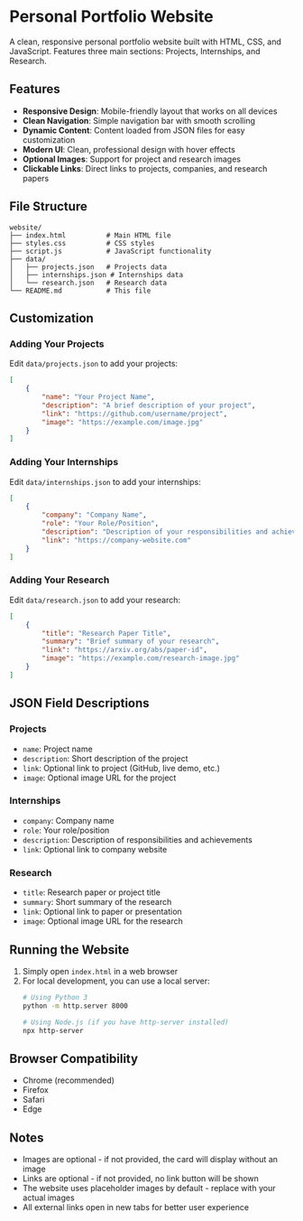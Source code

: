 # Personal Portfolio Website

A clean, responsive personal portfolio website built with HTML, CSS, and JavaScript. Features three main sections: Projects, Internships, and Research.

## Features

- **Responsive Design**: Mobile-friendly layout that works on all devices
- **Clean Navigation**: Simple navigation bar with smooth scrolling
- **Dynamic Content**: Content loaded from JSON files for easy customization
- **Modern UI**: Clean, professional design with hover effects
- **Optional Images**: Support for project and research images
- **Clickable Links**: Direct links to projects, companies, and research papers

## File Structure

```
website/
├── index.html          # Main HTML file
├── styles.css          # CSS styles
├── script.js           # JavaScript functionality
├── data/
│   ├── projects.json   # Projects data
│   ├── internships.json # Internships data
│   └── research.json   # Research data
└── README.md           # This file
```

## Customization

### Adding Your Projects

Edit `data/projects.json` to add your projects:

```json
[
    {
        "name": "Your Project Name",
        "description": "A brief description of your project",
        "link": "https://github.com/username/project",
        "image": "https://example.com/image.jpg"
    }
]
```

### Adding Your Internships

Edit `data/internships.json` to add your internships:

```json
[
    {
        "company": "Company Name",
        "role": "Your Role/Position",
        "description": "Description of your responsibilities and achievements",
        "link": "https://company-website.com"
    }
]
```

### Adding Your Research

Edit `data/research.json` to add your research:

```json
[
    {
        "title": "Research Paper Title",
        "summary": "Brief summary of your research",
        "link": "https://arxiv.org/abs/paper-id",
        "image": "https://example.com/research-image.jpg"
    }
]
```

## JSON Field Descriptions

### Projects
- `name`: Project name
- `description`: Short description of the project
- `link`: Optional link to project (GitHub, live demo, etc.)
- `image`: Optional image URL for the project

### Internships
- `company`: Company name
- `role`: Your role/position
- `description`: Description of responsibilities and achievements
- `link`: Optional link to company website

### Research
- `title`: Research paper or project title
- `summary`: Short summary of the research
- `link`: Optional link to paper or presentation
- `image`: Optional image URL for the research

## Running the Website

1. Simply open `index.html` in a web browser
2. For local development, you can use a local server:
   ```bash
   # Using Python 3
   python -m http.server 8000
   
   # Using Node.js (if you have http-server installed)
   npx http-server
   ```

## Browser Compatibility

- Chrome (recommended)
- Firefox
- Safari
- Edge

## Notes

- Images are optional - if not provided, the card will display without an image
- Links are optional - if not provided, no link button will be shown
- The website uses placeholder images by default - replace with your actual images
- All external links open in new tabs for better user experience 